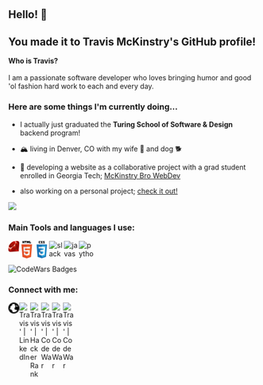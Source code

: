 ## Hello! 👋

## You made it to Travis McKinstry's GitHub profile!

**Who is Travis?**
<br><br>
I am a passionate software developer who loves bringing humor and good 'ol fashion hard work to each and every day.

### Here are some things I'm currently doing...

- I actually just graduated the **Turing School of Software & Design** backend program!

- 🏔 living in Denver, CO with my wife 👧 and dog 🐕

- 🧠 developing a website as a collaborative project with a grad student enrolled in Georgia Tech; [McKinstry Bro WebDev](https://travisgm92.github.io/MckinstryBrosWebDev/)

- also working on a personal project; [check it out!](https://github.com/TravisGM92/friend_book)

![](https://github.com/travisgm92/github-stats/blob/master/generated/languages.svg)


### Main Tools and languages I use: 

<img align="left" alt="ruby photo" width="22px" src="https://raw.githubusercontent.com/github/explore/80688e429a7d4ef2fca1e82350fe8e3517d3494d/topics/ruby/ruby.png" /><img align="left" alt="html photo" height="35px" width="30px" src="https://raw.githubusercontent.com/github/explore/80688e429a7d4ef2fca1e82350fe8e3517d3494d/topics/html/html.png" /><img align="left" alt="css photo" height="35px" width="30px" src="https://raw.githubusercontent.com/github/explore/80688e429a7d4ef2fca1e82350fe8e3517d3494d/topics/css/css.png" /><img align="left" height="35px" width="30px" alt="slack" src="https://cdn.jsdelivr.net/npm/simple-icons@v3/icons/slack.svg" /><img align="left" height="35px" width="30px" alt="javascript" src="https://cdn.jsdelivr.net/npm/simple-icons@3.12.2/icons/javascript.svg" /><img align="left" height="35px" width="30px" alt="python" src="https://cdn.jsdelivr.net/npm/simple-icons@3.13.0/icons/python.svg" />

<br /><br>


![CodeWars Badges](https://www.codewars.com/users/TravisGM/badges/large)


### Connect with me:

[<img align="left" alt="mckinstrybros website" width="22px" src="https://raw.githubusercontent.com/iconic/open-iconic/master/svg/globe.svg" />][website]
[<img align="left" alt="Travis' | LinkedIn" width="22px" src="https://cdn.jsdelivr.net/npm/simple-icons@v3/icons/linkedin.svg" />][linkedin]
[<img align="left" alt="Travis' | HackerRank" width="22px" src="https://cdn.jsdelivr.net/npm/simple-icons@v3/icons/hackerrank.svg" />][hackerrank]
[<img align="left" alt="Travis' | CodeWar" width="22px" src="https://cdn.jsdelivr.net/npm/simple-icons@v3/icons/codewars.svg" />][codewars]
[<img align="left" alt="Travis' | CodeWar" width="22px" src="https://cdn.jsdelivr.net/npm/simple-icons@3.12.2/icons/codepen.svg" />][codepen]
[<img align="left" alt="Travis' | CodeWar" width="22px" src="https://cdn.jsdelivr.net/npm/simple-icons@3.12.2/icons/stackoverflow.svg" />][stack]

<br />

<br />

[website]: https://github.com/TravisGM92/MckinstryBrosWebDev
[linkedin]: https://www.linkedin.com/in/travis-mckinstry/
[hackerrank]: https://www.hackerrank.com/Mckinstrytg
[codewars]: https://www.codewars.com/users/TravisGM
[codepen]: https://codepen.io/travis-mckinstry
[stack]: https://stackexchange.com/users/19187226/travis-mckinstry
